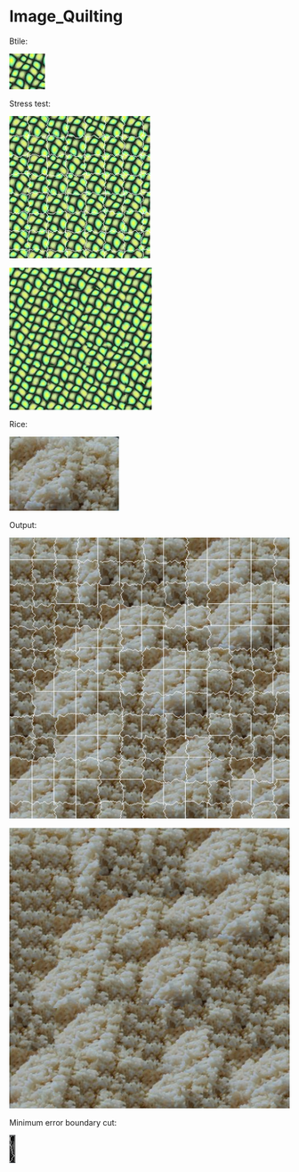 # Image_Quilting

Btile:

![alt text](https://github.com/LYC0320/Image_Quilting/blob/master/Image_Quilting/texture/btile.bmp)

Stress test:

![alt text](https://github.com/LYC0320/Image_Quilting/blob/master/Results/Stress%20test%20with%20cut.png)

![alt text](https://github.com/LYC0320/Image_Quilting/blob/master/Results/Stress%20test.png)

Rice:

![alt text](https://github.com/LYC0320/Image_Quilting/blob/master/Image_Quilting/texture/rice.bmp)

Output:

![alt text](https://github.com/LYC0320/Image_Quilting/blob/master/Results/Output%20with%20%20cut.png)

![alt text](https://github.com/LYC0320/Image_Quilting/blob/master/Results/Output.png)

Minimum error boundary cut:

![alt text](https://github.com/LYC0320/Image_Quilting/blob/master/Results/Error%20boundary%20cut.png)
